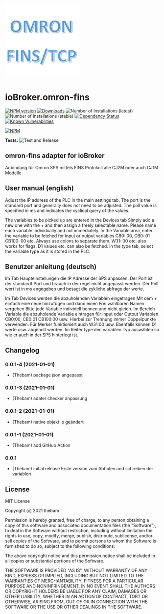 ![Logo](admin/omron-fins.png)
# ioBroker.omron-fins

[![NPM version](http://img.shields.io/npm/v/iobroker.omron-fins.svg)](https://www.npmjs.com/package/iobroker.omron-fins)
[![Downloads](https://img.shields.io/npm/dm/iobroker.omron-fins.svg)](https://www.npmjs.com/package/iobroker.omron-fins)
![Number of Installations (latest)](http://iobroker.live/badges/omron-fins-installed.svg)
![Number of Installations (stable)](http://iobroker.live/badges/omron-fins-stable.svg)
[![Dependency Status](https://img.shields.io/david/thebam1990/iobroker.omron-fins.svg)](https://david-dm.org/thebam1990/iobroker.omron-fins)
[![Known Vulnerabilities](https://snyk.io/test/github/thebam1990/ioBroker.omron-fins/badge.svg)](https://snyk.io/test/github/thebam1990/ioBroker.omron-fins)

[![NPM](https://nodei.co/npm/iobroker.omron-fins.png?downloads=true)](https://nodei.co/npm/iobroker.omron-fins/)

**Tests:** ![Test and Release](https://github.com/thebam1990/ioBroker.omron-fins/workflows/Test%20and%20Release/badge.svg)

## omron-fins adapter for ioBroker
Anbindung für Omron SPS mittels FINS Protokoll alle CJ2M oder auch CJ1M Modelle

## User manual (english)
Adjust the IP address of the PLC in the main settings tab.
The port is the standard port and generally does not need to be adjusted.
The poll value is specified in ms and indicates the cyclical query of the values.
 
The variables to be picked up are entered in the Devices tab
Simply add a new one with the + and then assign a freely selectable name. Please name each variable individually and not immediately.
In the Variable area, enter the variable to be fetched for input or output variables CB0: 00, CB0: 01 CB100: 00 etc. Always use colons to separate them. W31: 00 etc. also works for flags. D1 values ​​etc. can also be fetched.
In the type tab, select the variable type as it is stored in the PLC.
 
 

## Benutzer anleitung (deutsch)

Im Tab Haupteinstellungen die IP Adresse der SPS anpassen. 
Der Port ist der standardt Port und brauch in der regel nicht angepasst werden. 
Der Poll wert ist in ms angegeben und besagt die zykliche abfrage der werte.

Im Tab Devices werden die abzuholenden Variablen eingetragen 
Mit dem + einfach eine neue hinzufügen und dann einen Frei wählbaren Namen vergeben Bitte jede Variable individell bennen und nicht gleich.
Im Bereich Variable die abzuholende Variable eintragen für Input oder Output Variablen CB0:00, CB0:01 CB100:00 usw. Hierbei zur Trennung immer Doppelpunkte verwenden. Für Merker funktioniert auch W31:00 usw. Ebenfalls können D1 werte usw. abgeholt werden. 
Im Reiter type den variablen Typ auswählen so wie er auch in der SPS hinterlegt ist.



## Changelog
<!--
 Placeholder for the next version (at the beginning of the line):
 ### __WORK IN PROGRESS__ ( - falls nicht benötigt löschen sonst klammern entfernen und nach dem - dein text schreiben )
-->

### 0.0.1-4 (2021-01-01)
* (Thebam) package json angepasst

### 0.0.1-3 (2021-01-01)
* (Thebam) adater checker anpassung

### 0.0.1-2 (2021-01-01)
* (Thebam) native objekt ip geändert


### 0.0.1-1 (2021-01-01)
* (Thebam) add GitHub Action

### 0.0.1
* (Thebam) initial release
Erste version zum Abholen und schreiben der variablen

## License
MIT License

Copyright (c) 2021 thebam 

Permission is hereby granted, free of charge, to any person obtaining a copy
of this software and associated documentation files (the "Software"), to deal
in the Software without restriction, including without limitation the rights
to use, copy, modify, merge, publish, distribute, sublicense, and/or sell
copies of the Software, and to permit persons to whom the Software is
furnished to do so, subject to the following conditions:

The above copyright notice and this permission notice shall be included in all
copies or substantial portions of the Software.

THE SOFTWARE IS PROVIDED "AS IS", WITHOUT WARRANTY OF ANY KIND, EXPRESS OR
IMPLIED, INCLUDING BUT NOT LIMITED TO THE WARRANTIES OF MERCHANTABILITY,
FITNESS FOR A PARTICULAR PURPOSE AND NONINFRINGEMENT. IN NO EVENT SHALL THE
AUTHORS OR COPYRIGHT HOLDERS BE LIABLE FOR ANY CLAIM, DAMAGES OR OTHER
LIABILITY, WHETHER IN AN ACTION OF CONTRACT, TORT OR OTHERWISE, ARISING FROM,
OUT OF OR IN CONNECTION WITH THE SOFTWARE OR THE USE OR OTHER DEALINGS IN THE
SOFTWARE.